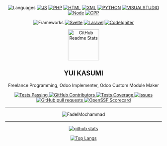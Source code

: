 <div align="center">

  ![Languages](https://img.shields.io/badge/Languages:-red?style=flat-square)
  [![JS][JavaScriptBadge]][JavaScriptHome]
  [![PHP][PhpBadge]][PhpHome]
  [![HTML][HtmlBadge]][HtmlHome]
  [![XML][XmlBadge]][XmlHome]
  [![PYTHON][PythonBadge]][PythonHome]
  [![VISUALSTUDIO][VisualStudioBadge]][VisualStudioHome]
  [![Node][NodejsBadge]][NodejsHome]
  [![CPP][CppBadge]][CppHome]
  

  ![Frameworks](https://img.shields.io/badge/Frameworks:-red?style=flat-square)
  [![Svelte][SvelteBadge]][SvelteHome]
  [![Laravel][LaravelBadge]][LaravelHome]
  [![CodeIgniter][CodeIgniterBadge]][CodeIgniterHome]
  

</div>
<p align="center">
 <img width="100px" src="https://avatars.githubusercontent.com/u/161570039?v=4" align="center" alt="GitHub Readme Stats" />
 <h2 align="center">YUI KASUMI</h2>
 <p align="center">Freelance Programming, Odoo Implementer, Odoo Custom Module Maker</p>
</p>
  <p align="center">
    <a href="https://github.com/FadelMochammad/github-readme-stats/actions">
      <img alt="Tests Passing" src="https://github.com/anuraghazra/github-readme-stats/workflows/Test/badge.svg" />
    </a>
    <a href="https://github.com/FadelMochammad/github-readme-stats/graphs/contributors">
      <img alt="GitHub Contributors" src="https://img.shields.io/github/contributors/FadelMochammad/github-readme-stats" />
    </a>
    <a href="https://codecov.io/gh/FadelMochammad/github-readme-stats">
      <img alt="Tests Coverage" src="https://codecov.io/gh/FadelMochammad/github-readme-stats/branch/master/graph/badge.svg" />
    </a>
    <a href="https://github.com/FadelMochammad/github-readme-stats/issues">
      <img alt="Issues" src="https://img.shields.io/github/issues/FadelMochammad/github-readme-stats?color=0088ff" />
    </a>
    <a href="https://github.com/FadelMochammad/github-readme-stats/pulls">
      <img alt="GitHub pull requests" src="https://img.shields.io/github/issues-pr/FadelMochammad/github-readme-stats?color=0088ff" />
    </a>
    <a href="https://securityscorecards.dev/viewer/?uri=github.com/FadelMochammad/github-readme-stats">
      <img alt="OpenSSF Scorecard" src="https://api.securityscorecards.dev/projects/github.com/FadelMochammad/github-readme-stats/badge" />
    </a>
  </p>
</dp>
<div align="center">
  
---

![FadelMochammad](https://count.getloli.com/get/@FadelMochammad?theme=rule34)

---


[![github stats](https://github-readme-stats.vercel.app/api?username=FadelMochammad&show_icons=true&theme=dracula&count_private=true)](https://github.com/anuraghazra/github-readme-stats)

[![Top Langs](https://github-readme-stats.vercel.app/api/top-langs/?username=FadelMochammad&langs_count=8&layout=compact&theme=dracula)](https://github.com/anuraghazra/github-readme-stats)

</div>

[CppBadge]: https://img.shields.io/badge/C++-3178C6?logo=cplusplus&style=flat-square&labelColor=000
[CppHome]: https://cplusplus.com
[JavaScriptBadge]: https://img.shields.io/badge/JavaScript-F7DF1E?logo=JavaScript&style=flat-square&labelColor=000
[JavaScriptHome]: https://tc39.es/ecma262
[NodejsBadge]: https://img.shields.io/badge/Node.js-339933?logo=Node.js&style=flat-square&labelColor=000
[NodejsHome]: https://nodejs.org
[PhpBadge]: https://img.shields.io/badge/PHP-777BB4?logo=php&style=flat-square&labelColor=000
[PhpHome]: https://www.php.net/
[HtmlBadge]: https://img.shields.io/badge/HTML-E34F26?logo=html5&style=flat-square&labelColor=000
[HtmlHome]: https://www.w3.org/html/
[XmlBadge]: https://img.shields.io/badge/XML-007396?logo=xml&style=flat-square&labelColor=000
[XmlHome]: https://www.w3.org/XML/
[PythonBadge]: https://img.shields.io/badge/Python-3776AB?logo=python&style=flat-square&labelColor=000
[PythonHome]: https://www.python.org/
[VisualStudioBadge]: https://img.shields.io/badge/Visual%20Studio-5C2D91?logo=visual-studio&style=flat-square&labelColor=000
[VisualStudioHome]: https://visualstudio.microsoft.com/
[SvelteBadge]: https://img.shields.io/badge/Svelte-FF3E00?logo=svelte&style=flat-square&labelColor=000
[SvelteHome]: https://svelte.dev/
[LaravelBadge]: https://img.shields.io/badge/Laravel-FF2D20?logo=laravel&style=flat-square&labelColor=000
[LaravelHome]: https://laravel.com/
[CodeIgniterBadge]: https://img.shields.io/badge/CodeIgniter-EF4223?logo=codeigniter&style=flat-square&labelColor=000
[CodeIgniterHome]: https://codeigniter.com/
